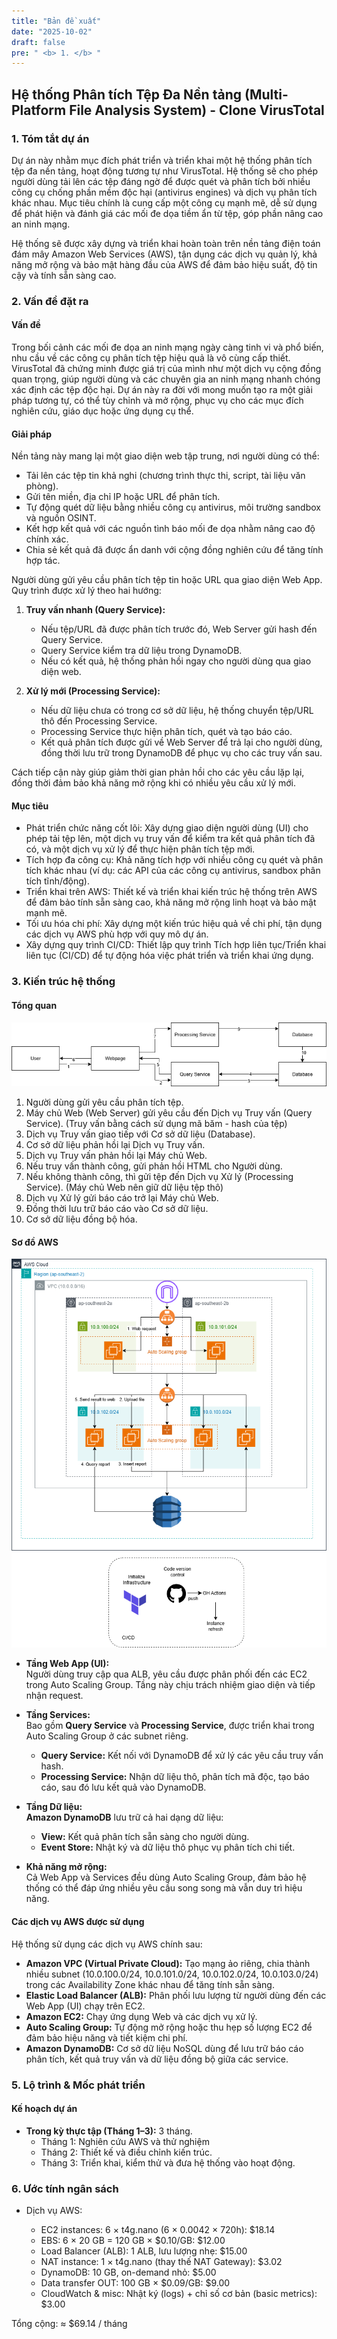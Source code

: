```yaml
---
title: "Bản đề xuất"
date: "2025-10-02"
draft: false
pre: " <b> 1. </b> "
---
```


## Hệ thống Phân tích Tệp Đa Nền tảng (Multi-Platform File Analysis System) - Clone VirusTotal

### 1. Tóm tắt dự án
Dự án này nhằm mục đích phát triển và triển khai một hệ thống phân tích tệp đa nền tảng, hoạt động tương tự như VirusTotal. Hệ thống sẽ cho phép người dùng tải lên các tệp đáng ngờ để được quét và phân tích bởi nhiều công cụ chống phần mềm độc hại (antivirus engines) và dịch vụ phân tích khác nhau. Mục tiêu chính là cung cấp một công cụ mạnh mẽ, dễ sử dụng để phát hiện và đánh giá các mối đe dọa tiềm ẩn từ tệp, góp phần nâng cao an ninh mạng.

Hệ thống sẽ được xây dựng và triển khai hoàn toàn trên nền tảng điện toán đám mây Amazon Web Services (AWS), tận dụng các dịch vụ quản lý, khả năng mở rộng và bảo mật hàng đầu của AWS để đảm bảo hiệu suất, độ tin cậy và tính sẵn sàng cao.

### 2. Vấn đề đặt ra
#### Vấn đề
Trong bối cảnh các mối đe dọa an ninh mạng ngày càng tinh vi và phổ biến, nhu cầu về các công cụ phân tích tệp hiệu quả là vô cùng cấp thiết. VirusTotal đã chứng minh được giá trị của mình như một dịch vụ cộng đồng quan trọng, giúp người dùng và các chuyên gia an ninh mạng nhanh chóng xác định các tệp độc hại. Dự án này ra đời với mong muốn tạo ra một giải pháp tương tự, có thể tùy chỉnh và mở rộng, phục vụ cho các mục đích nghiên cứu, giáo dục hoặc ứng dụng cụ thể.

#### Giải pháp
Nền tảng này mang lại một giao diện web tập trung, nơi người dùng có thể:
- Tải lên các tệp tin khả nghi (chương trình thực thi, script, tài liệu văn phòng).
- Gửi tên miền, địa chỉ IP hoặc URL để phân tích.
- Tự động quét dữ liệu bằng nhiều công cụ antivirus, môi trường sandbox và nguồn OSINT.
- Kết hợp kết quả với các nguồn tình báo mối đe dọa nhằm nâng cao độ chính xác.
- Chia sẻ kết quả đã được ẩn danh với cộng đồng nghiên cứu để tăng tính hợp tác.

Người dùng gửi yêu cầu phân tích tệp tin hoặc URL qua giao diện Web App. Quy trình được xử lý theo hai hướng:  

1. **Truy vấn nhanh (Query Service):**  
   - Nếu tệp/URL đã được phân tích trước đó, Web Server gửi hash đến Query Service.  
   - Query Service kiểm tra dữ liệu trong DynamoDB.  
   - Nếu có kết quả, hệ thống phản hồi ngay cho người dùng qua giao diện web.  

2. **Xử lý mới (Processing Service):**  
   - Nếu dữ liệu chưa có trong cơ sở dữ liệu, hệ thống chuyển tệp/URL thô đến Processing Service.  
   - Processing Service thực hiện phân tích, quét và tạo báo cáo.  
   - Kết quả phân tích được gửi về Web Server để trả lại cho người dùng, đồng thời lưu trữ trong DynamoDB để phục vụ cho các truy vấn sau.  

Cách tiếp cận này giúp giảm thời gian phản hồi cho các yêu cầu lặp lại, đồng thời đảm bảo khả năng mở rộng khi có nhiều yêu cầu xử lý mới.  

#### Mục tiêu
- Phát triển chức năng cốt lõi: Xây dựng giao diện người dùng (UI) cho phép tải tệp lên, một dịch vụ truy vấn để kiểm tra kết quả phân tích đã có, và một dịch vụ xử lý để thực hiện phân tích tệp mới.
- Tích hợp đa công cụ: Khả năng tích hợp với nhiều công cụ quét và phân tích khác nhau (ví dụ: các API của các công cụ antivirus, sandbox phân tích tĩnh/động).
- Triển khai trên AWS: Thiết kế và triển khai kiến trúc hệ thống trên AWS để đảm bảo tính sẵn sàng cao, khả năng mở rộng linh hoạt và bảo mật mạnh mẽ.
- Tối ưu hóa chi phí: Xây dựng một kiến trúc hiệu quả về chi phí, tận dụng các dịch vụ AWS phù hợp với quy mô dự án.
- Xây dựng quy trình CI/CD: Thiết lập quy trình Tích hợp liên tục/Triển khai liên tục (CI/CD) để tự động hóa việc phát triển và triển khai ứng dụng.

### 3. Kiến trúc hệ thống
#### Tổng quan

![High Level View 2](/images/high-level-view-2.drawio.png)

1. Người dùng gửi yêu cầu phân tích tệp.
2. Máy chủ Web (Web Server) gửi yêu cầu đến Dịch vụ Truy vấn (Query Service). (Truy vấn bằng cách sử dụng mã băm - hash của tệp)
3. Dịch vụ Truy vấn giao tiếp với Cơ sở dữ liệu (Database).
4. Cơ sở dữ liệu phản hồi lại Dịch vụ Truy vấn.
5. Dịch vụ Truy vấn phản hồi lại Máy chủ Web.
6. Nếu truy vấn thành công, gửi phản hồi HTML cho Người dùng.
7. Nếu không thành công, thì gửi tệp đến Dịch vụ Xử lý (Processing Service). (Máy chủ Web nên giữ dữ liệu tệp thô)
8. Dịch vụ Xử lý gửi báo cáo trở lại Máy chủ Web.
9. Đồng thời lưu trữ báo cáo vào Cơ sở dữ liệu.
10. Cơ sở dữ liệu đồng bộ hóa.

#### Sơ đồ AWS

![High Level View](/images/high-level-view.drawio.png)

- **Tầng Web App (UI):**  
  Người dùng truy cập qua ALB, yêu cầu được phân phối đến các EC2 trong Auto Scaling Group. Tầng này chịu trách nhiệm giao diện và tiếp nhận request.  

- **Tầng Services:**  
  Bao gồm **Query Service** và **Processing Service**, được triển khai trong Auto Scaling Group ở các subnet riêng.  
  - **Query Service:** Kết nối với DynamoDB để xử lý các yêu cầu truy vấn hash.  
  - **Processing Service:** Nhận dữ liệu thô, phân tích mã độc, tạo báo cáo, sau đó lưu kết quả vào DynamoDB.  

- **Tầng Dữ liệu:**  
  **Amazon DynamoDB** lưu trữ cả hai dạng dữ liệu:  
  - **View:** Kết quả phân tích sẵn sàng cho người dùng.  
  - **Event Store:** Nhật ký và dữ liệu thô phục vụ phân tích chi tiết.  

- **Khả năng mở rộng:**  
  Cả Web App và Services đều dùng Auto Scaling Group, đảm bảo hệ thống có thể đáp ứng nhiều yêu cầu song song mà vẫn duy trì hiệu năng. 

#### Các dịch vụ AWS được sử dụng
Hệ thống sử dụng các dịch vụ AWS chính sau:  

- **Amazon VPC (Virtual Private Cloud):** Tạo mạng ảo riêng, chia thành nhiều subnet (10.0.100.0/24, 10.0.101.0/24, 10.0.102.0/24, 10.0.103.0/24) trong các Availability Zone khác nhau để tăng tính sẵn sàng.  
- **Elastic Load Balancer (ALB):** Phân phối lưu lượng từ người dùng đến các Web App (UI) chạy trên EC2.  
- **Amazon EC2:** Chạy ứng dụng Web và các dịch vụ xử lý.  
- **Auto Scaling Group:** Tự động mở rộng hoặc thu hẹp số lượng EC2 để đảm bảo hiệu năng và tiết kiệm chi phí.  
- **Amazon DynamoDB:** Cơ sở dữ liệu NoSQL dùng để lưu trữ báo cáo phân tích, kết quả truy vấn và dữ liệu đồng bộ giữa các service.  


### 5. Lộ trình & Mốc phát triển

#### Kế hoạch dự án

- **Trong kỳ thực tập (Tháng 1–3):** 3 tháng.  
  - Tháng 1: Nghiên cứu AWS và thử nghiệm 
  - Tháng 2: Thiết kế và điều chỉnh kiến trúc.  
  - Tháng 3: Triển khai, kiểm thử và đưa hệ thống vào hoạt động.  

### 6. Ước tính ngân sách

- Dịch vụ AWS:

  - EC2 instances: 6 × t4g.nano (6 × 0.0042 × 720h): $18.14
  - EBS: 6 × 20 GB = 120 GB × $0.10/GB: $12.00
  - Load Balancer (ALB): 1 ALB, lưu lượng nhẹ: $15.00
  - NAT instance: 1 × t4g.nano (thay thế NAT Gateway): $3.02
  - DynamoDB: 10 GB, on-demand nhỏ: $5.00
  - Data transfer OUT: 100 GB × $0.09/GB: $9.00
  - CloudWatch & misc: Nhật ký (logs) + chỉ số cơ bản (basic metrics): $3.00


Tổng cộng: ≈ $69.14 / tháng